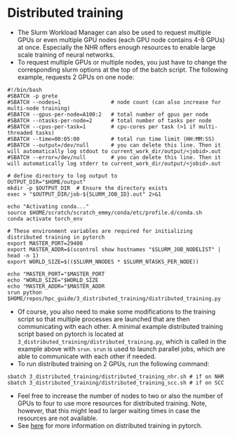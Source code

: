# Distributed training

* The Slurm Workload Manager can also be used to request multiple GPUs or even multiple GPU nodes (each GPU node contains 4-8 GPUs) at once. Especially the NHR offers enough resources to enable large scale training of neural networks.
* To request multiple GPUs or multiple nodes, you just have to change the corresponding slurm options at the top of the batch script. The following example, requests 2 GPUs on one node:
```
#!/bin/bash
#SBATCH -p grete
#SBATCH --nodes=1                # node count (can also increase for multi-node training)
#SBATCH --gpus-per-node=A100:2   # total number of gpus per node
#SBATCH --ntasks-per-node=2      # total number of tasks per node
#SBATCH --cpus-per-task=1        # cpu-cores per task (>1 if multi-threaded tasks)
#SBATCH --time=00:05:00          # total run time limit (HH:MM:SS)
#SBATCH --output=/dev/null       # you can delete this line. Then it will automatically log stdout to current_work_dir/output/<jobid>.out
#SBATCH --error=/dev/null        # you can delete this line. Then it will automatically log stderr to current_work_dir/output/<jobid>.out

# define directory to log output to
OUTPUT_DIR="$HOME/output"
mkdir -p $OUTPUT_DIR  # Ensure the directory exists
exec > "$OUTPUT_DIR/job-${SLURM_JOB_ID}.out" 2>&1

echo "Activating conda..."
source $HOME/scratch/scratch_emmy/conda/etc/profile.d/conda.sh
conda activate torch_env

# These environment variables are required for initializing distributed training in pytorch  
export MASTER_PORT=29400
export MASTER_ADDR=$(scontrol show hostnames "$SLURM_JOB_NODELIST" | head -n 1)
export WORLD_SIZE=$(($SLURM_NNODES * $SLURM_NTASKS_PER_NODE))

echo "MASTER_PORT="$MASTER_PORT
echo "WORLD_SIZE="$WORLD_SIZE
echo "MASTER_ADDR="$MASTER_ADDR
srun python $HOME/repos/hpc_guide/3_distributed_training/distributed_training.py
```
* Of course, you also need to make some modifications to the training script so that multiple processes are launched that are then communicating with each other. A minimal example distributed training script based on pytorch is located at ``3_distributed_training/distributed_training.py``, which is called in the example above with ``srun``. ``srun`` is used to launch parallel jobs, which are able to communicate with each other if needed.
* To run distributed training on 2 GPUs, run the following command:
```
sbatch 3_distributed_training/distributed_training_nhr.sh # if on NHR
sbatch 3_distributed_training/distributed_training_scc.sh # if on SCC
```
* Feel free to increase the number of nodes to two or also the number of GPUs to four to use more resources for distributed training. Note, however, that this might lead to larger waiting times in case the resources are not available.
* See [here](https://docs.pytorch.org/tutorials/beginner/dist_overview.html) for more information on distributed training in pytorch.